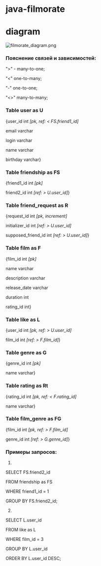 # java-filmorate
# diagram
![filmorate_diagram.png](..%2F..%2FDownloads%2Ffilmorate_diagram.png)

### Пояснение связей и зависимостей:
">" - many-to-one;
 
"<" one-to-many;
 
"-" one-to-one;
 
"<>" many-to-many; 

### Table user as U 
{user_id int *[pk, ref: < FS.friend1_id]*

email varchar

login varchar

name varchar

birthday varchar}

### Table friendship as FS 
{friend1_id int *[pk]*

friend2_id int *[ref: > U.user_id]*}

### Table friend_request as R 
{request_id int *[pk, increment]*

initializer_id int *[ref: > U.user_id]*

supposed_friend_id int *[ref: > U.user_id]*}

### Table film as F 
{film_id int *[pk]*

name varchar

description varchar

release_date varchar

duration int

rating_id int}

### Table like as L 
{user_id int *[pk, ref: > U.user_id]*

film_id int *[ref: > F.film_id]*}

### Table genre as G 
{genre_id int *[pk]*

name varchar}

### Table rating as Rt 
{rating_id int *[pk, ref: < F.rating_id]*

name varchar}

### Table film_genre as FG 
{film_id int *[pk, ref: > F.film_id]*

genre_id int *[ref: > G.genre_id]*}

### Примеры запросов:
1.
SELECT FS.friend2_id

FROM friendship as FS

WHERE friend1_id = 1

GROUP BY FS.friend2_id;

2.
SELECT L.user_id

FROM like as L

WHERE film_id = 3

GROUP BY L.user_id

ORDER BY L.user_id DESC;
